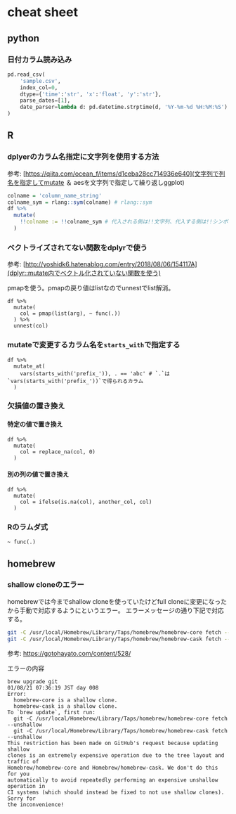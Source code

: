 # cheat sheet

## python

### 日付カラム読み込み

```python
pd.read_csv(
    'sample.csv',
    index_col=0,
    dtype={'time':'str', 'x':'float', 'y':'str'},
    parse_dates=[1],
    date_parser=lambda d: pd.datetime.strptime(d, '%Y-%m-%d %H:%M:%S')
)
```

## R

### dplyerのカラム名指定に文字列を使用する方法

参考: [https://qiita.com/ocean_f/items/d1ceba28cc714936e640](文字列で列名を指定してmutate ＆ aesを文字列で指定して繰り返しggplot)

```R
colname = 'column_name_string'
colname_sym = rlang::sym(colname) # rlang::sym
df %>%
  mutate(
    !!colname := !!colname_sym # 代入される側は!!文字列、代入する側は!!シンボル、=の代わりに:=
  )
```

### ベクトライズされてない関数をdplyrで使う

参考: [http://yoshidk6.hatenablog.com/entry/2018/08/06/154117A](dplyr::mutate内でベクトル化されていない関数を使う)

pmapを使う。pmapの戻り値はlistなのでunnestでlist解消。

```
df %>%
  mutate(
    col = pmap(list(arg), ~ func(.))
  ) %>%
  unnest(col)
```

### mutateで変更するカラム名を`starts_with`で指定する

```
df %>%
  mutate_at(
    vars(starts_with('prefix_')), . == 'abc' # `.`は`vars(starts_with('prefix_'))`で得られるカラム
  )
```

### 欠損値の置き換え

#### 特定の値で置き換え

```
df %>%
  mutate(
    col = replace_na(col, 0)
  )
```

#### 別の列の値で置き換え

```
df %>%
  mutate(
    col = ifelse(is.na(col), another_col, col)
  )
```

### Rのラムダ式

```
~ func(.)
```

## homebrew

### shallow cloneのエラー

homebrewでは今までshallow cloneを使っていたけどfull cloneに変更になったから手動で対応するようにというエラー。
エラーメッセージの通り下記で対応する。

```bash
git -C /usr/local/Homebrew/Library/Taps/homebrew/homebrew-core fetch --unshallow
git -C /usr/local/Homebrew/Library/Taps/homebrew/homebrew-cask fetch --unshallow
```

参考: https://gotohayato.com/content/528/

エラーの内容
```
brew upgrade git                                                                                                                                                                      01/08/21 07:36:19 JST day 008
Error:
  homebrew-core is a shallow clone.
  homebrew-cask is a shallow clone.
To `brew update`, first run:
  git -C /usr/local/Homebrew/Library/Taps/homebrew/homebrew-core fetch --unshallow
  git -C /usr/local/Homebrew/Library/Taps/homebrew/homebrew-cask fetch --unshallow
This restriction has been made on GitHub's request because updating shallow
clones is an extremely expensive operation due to the tree layout and traffic of
Homebrew/homebrew-core and Homebrew/homebrew-cask. We don't do this for you
automatically to avoid repeatedly performing an expensive unshallow operation in
CI systems (which should instead be fixed to not use shallow clones). Sorry for
the inconvenience!
```
